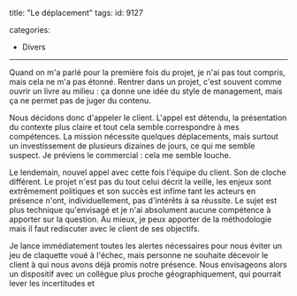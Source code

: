 title: "Le déplacement"
tags:
id: 9127

categories:
  - Divers
---

Quand on m'a parlé pour la première fois du projet, je n'ai pas tout compris, mais cela ne m'a pas étonné. Rentrer dans un projet, c'est souvent comme ouvrir un livre au milieu : ça donne une idée du style de management, mais ça ne permet pas de juger du contenu.

Nous décidons donc d'appeler le client. L'appel est détendu, la présentation du contexte plus claire et tout cela semble correspondre à mes compétences. La mission nécessite quelques déplacements, mais surtout un investissement de plusieurs dizaines de jours, ce qui me semble suspect. Je préviens le commercial : cela me semble louche.

Le lendemain, nouvel appel avec cette fois l'équipe du client. Son de cloche différent. Le projet n'est pas du tout celui décrit la veille, les enjeux sont extrêmement politiques et son succès est infime tant les acteurs en présence n'ont, individuellement, pas d'intérêts à sa réussite. Le sujet est plus technique qu'envisagé et je n'ai absolument aucune compétence à apporter sur la question. Au mieux, je peux apporter de la méthodologie mais il faut rediscuter avec le client de ses objectifs.

Je lance immédiatement toutes les alertes nécessaires pour nous éviter un jeu de claquette voué à l'échec, mais personne ne souhaite décevoir le client à qui nous avons déjà promis notre présence. Nous envisageons alors un dispositif avec un collègue plus proche géographiquement, qui pourrait lever les incertitudes et